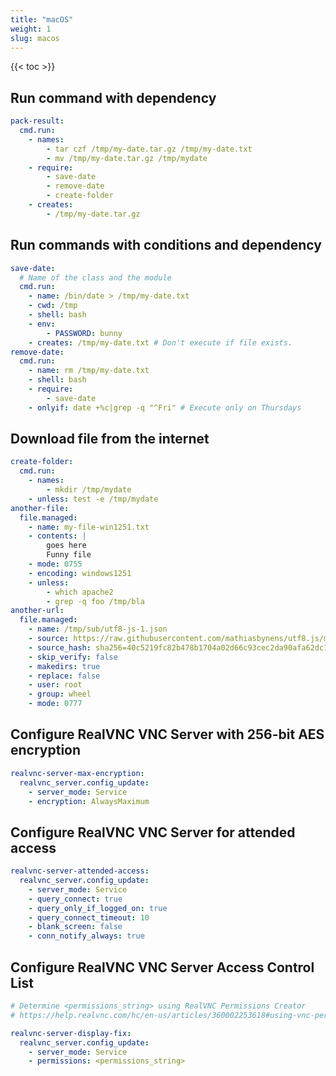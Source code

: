 ```yaml
---
title: "macOS"
weight: 1
slug: macos
---
```

{{< toc >}}

## Run command with dependency

```yaml
pack-result:
  cmd.run:
    - names:
        - tar czf /tmp/my-date.tar.gz /tmp/my-date.txt
        - mv /tmp/my-date.tar.gz /tmp/mydate
    - require:
        - save-date
        - remove-date
        - create-folder
    - creates:
        - /tmp/my-date.tar.gz
```

## Run commands with conditions and dependency

```yaml
save-date:
  # Name of the class and the module
  cmd.run:
    - name: /bin/date > /tmp/my-date.txt
    - cwd: /tmp
    - shell: bash
    - env:
        - PASSWORD: bunny
    - creates: /tmp/my-date.txt # Don't execute if file exists.
remove-date:
  cmd.run:
    - name: rm /tmp/my-date.txt
    - shell: bash
    - require:
        - save-date
    - onlyif: date +%c|grep -q "^Fri" # Execute only on Thursdays
```

## Download file from the internet

```yaml
create-folder:
  cmd.run:
    - names:
        - mkdir /tmp/mydate
    - unless: test -e /tmp/mydate
another-file:
  file.managed:
    - name: my-file-win1251.txt
    - contents: |
        goes here
        Funny file
    - mode: 0755
    - encoding: windows1251
    - unless:
        - which apache2
        - grep -q foo /tmp/bla
another-url:
  file.managed:
    - name: /tmp/sub/utf8-js-1.json
    - source: https://raw.githubusercontent.com/mathiasbynens/utf8.js/master/package.json
    - source_hash: sha256=40c5219fc82b478b1704a02d66c93cec2da90afa62dc18d7af06c6130d9966ed
    - skip_verify: false
    - makedirs: true
    - replace: false
    - user: root
    - group: wheel
    - mode: 0777
```

## Configure RealVNC VNC Server with 256-bit AES encryption

```yaml
realvnc-server-max-encryption:
  realvnc_server.config_update:
    - server_mode: Service
    - encryption: AlwaysMaximum
```

## Configure RealVNC VNC Server for attended access

```yaml
realvnc-server-attended-access:
  realvnc_server.config_update:
    - server_mode: Service
    - query_connect: true
    - query_only_if_logged_on: true
    - query_connect_timeout: 10
    - blank_screen: false
    - conn_notify_always: true
```

## Configure RealVNC VNC Server Access Control List

```yaml
# Determine <permissions_string> using RealVNC Permissions Creator
# https://help.realvnc.com/hc/en-us/articles/360002253618#using-vnc-permissions-creator-0-2

realvnc-server-display-fix:
  realvnc_server.config_update:
    - server_mode: Service
    - permissions: <permissions_string>
```